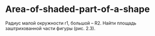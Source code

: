# Area-of-shaded-part-of-a-shape
Радиус малой окружности r1, большой – R2. Найти площадь заштрихованной части
фигуры (рис. 2.3).
